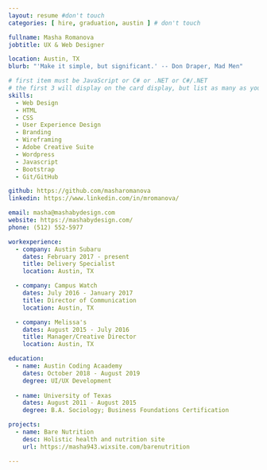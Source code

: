 ```yaml
---
layout: resume #don't touch
categories: [ hire, graduation, austin ] # don't touch

fullname: Masha Romanova
jobtitle: UX & Web Designer

location: Austin, TX
blurb: "'Make it simple, but significant.' -- Don Draper, Mad Men"

# first item must be JavaScript or C# or .NET or C#/.NET
# the first 3 will display on the card display, but list as many as you want, they will be visible on your hire page
skills:
  - Web Design
  - HTML
  - CSS
  - User Experience Design
  - Branding
  - Wireframing
  - Adobe Creative Suite
  - Wordpress
  - Javascript
  - Bootstrap
  - Git/GitHub

github: https://github.com/masharomanova
linkedin: https://www.linkedin.com/in/mromanova/

email: masha@mashabydesign.com
website: https://mashabydesign.com/
phone: (512) 552-5977

workexperience:
  - company: Austin Subaru
    dates: February 2017 - present
    title: Delivery Specialist
    location: Austin, TX

  - company: Campus Watch
    dates: July 2016 - January 2017
    title: Director of Communication
    location: Austin, TX

  - company: Melissa's
    dates: August 2015 - July 2016
    title: Manager/Creative Director
    location: Austin, TX

education:
  - name: Austin Coding Acaademy
    dates: October 2018 - August 2019
    degree: UI/UX Development
    
  - name: University of Texas
    dates: August 2011 - August 2015
    degree: B.A. Sociology; Business Foundations Certification

projects:
  - name: Bare Nutrition
    desc: Holistic health and nutrition site
    url: https://masha943.wixsite.com/barenutrition

---
```

